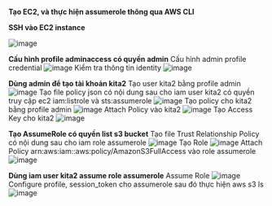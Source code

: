 **Tạo EC2, và thực hiện assumerole thông qua AWS CLI**

**SSH vào EC2 instance**

![image](https://user-images.githubusercontent.com/89054503/156734278-1a3ba997-1997-4c04-8d33-78c1ac274d07.png)

**Cấu hình profile adminaccess có quyền admin**
Cấu hình admin profile credential
![image](https://user-images.githubusercontent.com/89054503/156733981-9d15e9cb-3ad6-4c4e-a493-84963297c5a1.png)
Kiểm tra thông tin identity
![image](https://user-images.githubusercontent.com/89054503/156734000-cd3795cd-349c-4d1f-9c5d-aa310d637b18.png)

**Dùng admin để tạo tài khoản kita2**
Tạo user kita2 bằng profile admin
![image](https://user-images.githubusercontent.com/89054503/156734375-92eb49c7-f445-4412-98e2-320e6a5f4f48.png)
Tạo file policy json có nội dung sau cho iam user kita2 có quyền truy cập ec2 iam:listrole và sts:assumerole
![image](https://user-images.githubusercontent.com/89054503/156734395-153ed5c7-3727-4e1f-8409-65cce13ac33e.png)
Tạo policy cho kita2 bằng profile admin
![image](https://user-images.githubusercontent.com/89054503/156734432-e0fc9d04-969f-4518-a425-8d2481e54f09.png)
Attach Policy vào kita2
![image](https://user-images.githubusercontent.com/89054503/156734453-9b96d004-b244-45f4-a045-3c29b76be2a2.png)
Tạo Access Key cho kita2
![image](https://user-images.githubusercontent.com/89054503/156734508-8131ca80-c6be-425f-8694-8dbd89b24ef1.png)

**Tạo AssumeRole có quyền list s3 bucket**
Tạo file Trust Relationship Policy có nội dung sau cho iam role assumerole
![image](https://user-images.githubusercontent.com/89054503/156734812-2060ef65-8e30-469d-b3ce-fc8acedb2cad.png)
Tạo Role
![image](https://user-images.githubusercontent.com/89054503/156734865-0679f1b0-9e7a-4d7c-a649-383ec0c776d9.png)
Attach Policy arn:aws:iam::aws:policy/AmazonS3FullAccess vào role assumerole
![image](https://user-images.githubusercontent.com/89054503/156734883-62c76f05-fa62-4ddb-8a28-bb1bb3646e5f.png)

**Dùng iam user kita2 assume role assumerole**
Assume Role
![image](https://user-images.githubusercontent.com/89054503/156734907-a3db01c6-295c-415b-8832-14b971a6d00f.png)
Configure profile, session_token cho assumerole sau đó thực hiện aws s3 ls
![image](https://user-images.githubusercontent.com/89054503/156735053-c364b810-c575-4d16-8f1a-5477f88313be.png)

